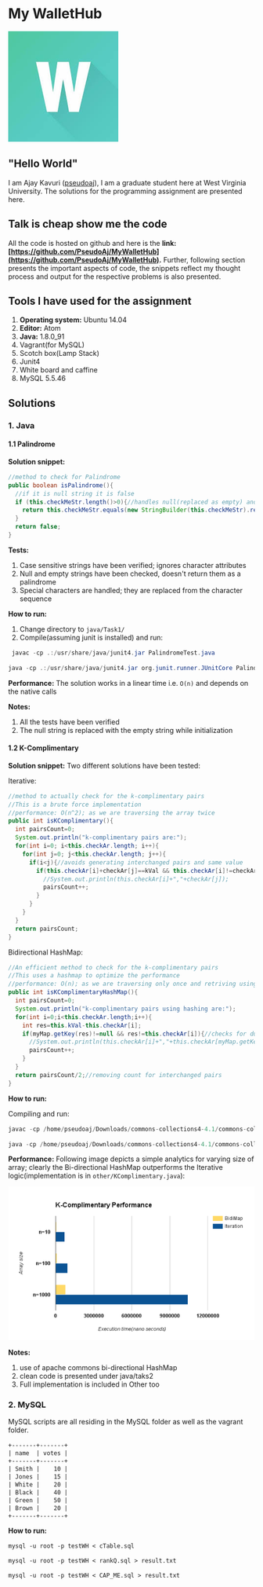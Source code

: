 # My WalletHub   
![Logo](./Images/logo.jpg)

## "Hello World"
I am Ajay Kavuri ([pseudoaj](www.pseudoaj.com)), I am a graduate student here at West Virginia University. The solutions for the programming assignment are presented here.

## Talk is cheap show me the code
All the code is hosted on github and here is the **link: [https://github.com/PseudoAj/MyWalletHub](https://github.com/PseudoAj/MyWalletHub).** Further, following section presents the important aspects of code, the snippets reflect my thought process and output for the respective problems is also presented.

## Tools I have used for the assignment
1. **Operating system:** Ubuntu 14.04
1. **Editor:** Atom
1. **Java:** 1.8.0_91
1. Vagrant(for MySQL)
1. Scotch box(Lamp Stack)
1. Junit4
1. White board and caffine
1. MySQL 5.5.46


## Solutions
### 1. Java
#### 1.1 Palindrome
**Solution snippet:**
```java
//method to check for Palindrome
public boolean isPalindrome(){
  //if it is null string it is false
  if (this.checkMeStr.length()>0){//handles null(replaced as empty) and empty strings
    return this.checkMeStr.equals(new StringBuilder(this.checkMeStr).reverse().toString());
  }
  return false;
}
```

**Tests:**

1. Case sensitive strings have been verified; ignores character attributes
1. Null and empty strings have been checked, doesn't return them as a palindrome
1. Special characters are handled; they are replaced from the character sequence

**How to run:**

1. Change directory to `java/Task1/`
2. Compile(assuming junit is installed) and run:
```java
 javac -cp .:/usr/share/java/junit4.jar PalindromeTest.java
```
```java
java -cp .:/usr/share/java/junit4.jar org.junit.runner.JUnitCore PalindromeTest
```

**Performance:**
The solution works in a linear time i.e. `O(n)` and depends on the native calls

**Notes:**

1. All the tests have been verified
1. The null string is replaced with the empty string while initialization

#### 1.2 K-Complimentary
**Solution snippet:**
Two different solutions have been tested:

Iterative:
```java
//method to actually check for the k-complimentary pairs
//This is a brute force implementation
//performance: O(n^2); as we are traversing the array twice
public int isKComplimentary(){
  int pairsCount=0;
  System.out.println("k-complimentary pairs are:");
  for(int i=0; i<this.checkAr.length; i++){
    for(int j=0; j<this.checkAr.length; j++){
      if(i<j){//avoids generating interchanged pairs and same value
        if(this.checkAr[i]+checkAr[j]==kVal && this.checkAr[i]!=checkAr[j]){//checks for the repeated values that sum up
          //System.out.println(this.checkAr[i]+","+checkAr[j]);
          pairsCount++;
        }
      }
    }
  }
  return pairsCount;
}
```

Bidirectional HashMap:
```java
//An efficient method to check for the k-complimentary pairs
//This uses a hashmap to optimize the performance
//performance: O(n); as we are traversing only once and retriving using bidirectional hashmaps
public int isKComplimentaryHashMap(){
  int pairsCount=0;
  System.out.println("k-complimentary pairs using hashing are:");
  for(int i=0;i<this.checkAr.length;i++){
    int res=this.kVal-this.checkAr[i];
    if(myMap.getKey(res)!=null && res!=this.checkAr[i]){//checks for duplicate values
      //System.out.println(this.checkAr[i]+","+this.checkAr[myMap.getKey(res)]);
      pairsCount++;
    }
  }
  return pairsCount/2;//removing count for interchanged pairs
}
```

**How to run:**

Compiling and run:
```java
javac -cp /home/pseudoaj/Downloads/commons-collections4-4.1/commons-collections4-4.1.jar KComplimentary.java
```

```java
java -cp /home/pseudoaj/Downloads/commons-collections4-4.1/commons-collections4-4.1.jar:. KComplimentary
```


**Performance:**
Following image depicts a simple analytics for varying size of array; clearly the Bi-directional HashMap outperforms the Iterative logic(implementation is in `other/KComplimentary.java`):

![Logo](./Images/plotTask2.png)

**Notes:**

1. use of apache commons bi-directional HashMap
1. clean code is presented under java/taks2
1. Full implementation is included in Other too

### 2. MySQL
MySQL scripts are all residing in the MySQL folder as well as the vagrant folder.
```
+-------+-------+
| name  | votes |
+-------+-------+
| Smith |    10 |
| Jones |    15 |
| White |    20 |
| Black |    40 |
| Green |    50 |
| Brown |    20 |
+-------+-------+
```
**How to run:**
```MySQL
mysql -u root -p testWH < cTable.sql
```

```mysql
mysql -u root -p testWH < rankQ.sql > result.txt
```

```mysql
mysql -u root -p testWH < CAP_ME.sql > result.txt
```
